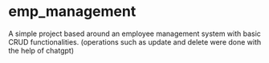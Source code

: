 # emp_management
A simple project based around an employee management system with basic CRUD functionalities. (operations such as
update and delete were done with the help of chatgpt)
